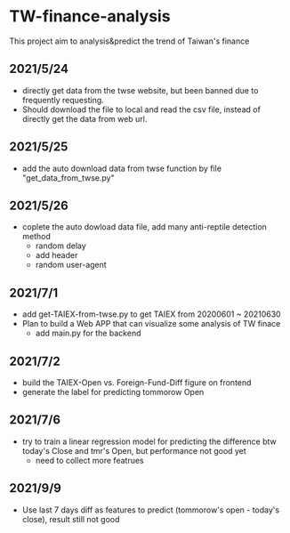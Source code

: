 # TW-finance-analysis
This project aim to analysis&amp;predict the trend of Taiwan's finance

## 2021/5/24
- directly get data from the twse website, but been banned due to frequently requesting.
- Should download the file to local and read the csv file, instead of directly get the data from web url.
## 2021/5/25
- add the auto download data from twse function by file "get_data_from_twse.py"
## 2021/5/26
- coplete the auto dowload data file, add many anti-reptile detection method
	- random delay
	- add header
	- random user-agent

## 2021/7/1
- add get-TAIEX-from-twse.py to get TAIEX from 20200601 ~ 20210630
- Plan to build a Web APP that can visualize some analysis of TW finace
	- add main.py for the backend

## 2021/7/2
- build the TAIEX-Open vs. Foreign-Fund-Diff figure on frontend 
- generate the label for predicting tommorow Open


## 2021/7/6
- try to train a linear regression model for predicting the difference btw today's Close and tmr's Open, but performance not good yet
	- need to collect more featrues
	
## 2021/9/9
- Use last 7 days diff as features to predict (tommorow's open - today's close), result still not good